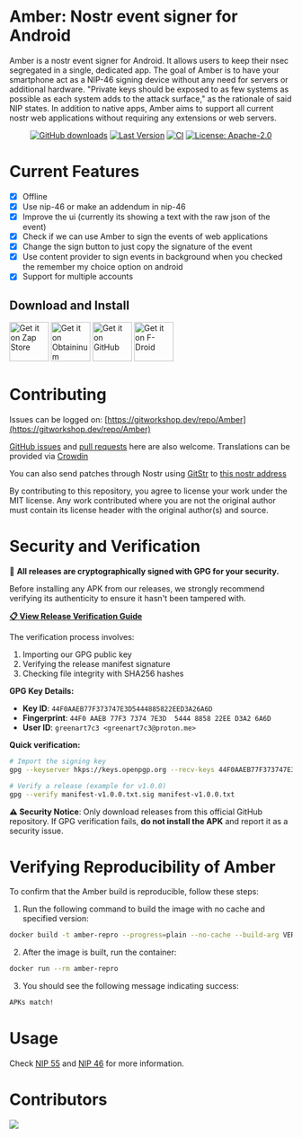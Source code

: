 # Amber: Nostr event signer for Android

Amber is a nostr event signer for Android. It allows users to keep their nsec segregated in a single, dedicated app. The goal of Amber is to have your smartphone act as a NIP-46 signing device without any need for servers or additional hardware. "Private keys should be exposed to as few systems as possible as each system adds to the attack surface," as the rationale of said NIP states. In addition to native apps, Amber aims to support all current nostr web applications without requiring any extensions or web servers.

<div align="center">

[![GitHub downloads](https://img.shields.io/github/downloads/greenart7c3/Amber/total?label=Downloads&labelColor=27303D&color=0D1117&logo=github&logoColor=FFFFFF&style=flat)](https://github.com/greenart7c3/Amber/releases)
[![Last Version](https://img.shields.io/github/release/greenart7c3/Amber.svg?maxAge=3600&label=Stable&labelColor=06599d&color=043b69)](https://github.com/greenart7c3/Amber)
[![CI](https://img.shields.io/github/actions/workflow/status/greenart7c3/Amber/build.yml?labelColor=27303D)](https://github.com/greenart7c3/Amber/actions/workflows/build.yml)
[![License: Apache-2.0](https://img.shields.io/github/license/greenart7c3/Amber?labelColor=27303D&color=0877d2)](/LICENSE)

</div>

# Current Features

- [x] Offline
- [x] Use nip-46 or make an addendum in nip-46
- [x] Improve the ui (currently its showing a text with the raw json of the event)
- [x] Check if we can use Amber to sign the events of web applications
- [x] Change the sign button to just copy the signature of the event
- [x] Use content provider to sign events in background when you checked the remember my choice option on android
- [x] Support for multiple accounts

## Download and Install

[<img src="./assets/zapstore.svg"
alt="Get it on Zap Store"
height="70">](https://github.com/zapstore/zapstore/releases)
[<img src="./assets/obtainium.png"
alt="Get it on Obtaininum"
height="70">](https://github.com/ImranR98/Obtainium)
[<img src="https://github.com/machiav3lli/oandbackupx/raw/034b226cea5c1b30eb4f6a6f313e4dadcbb0ece4/badge_github.png" alt="Get it on GitHub"
height="70">](https://github.com/greenart7c3/Amber/releases)
[<img src="https://fdroid.gitlab.io/artwork/badge/get-it-on.png"
alt="Get it on F-Droid"
height="70">](https://f-droid.org/packages/com.greenart7c3.nostrsigner/)

# Contributing

Issues can be logged on: [https://gitworkshop.dev/repo/Amber](https://gitworkshop.dev/repo/Amber)

[GitHub issues](https://github.com/greenart7c3/Amber/issues) and [pull requests](https://github.com/greenart7c3/Amber/pulls) here are also welcome. Translations can be provided via [Crowdin](https://crowdin.com/project/amber-nostr-signer)

You can also send patches through Nostr using [GitStr](https://github.com/fiatjaf/gitstr) to [this nostr address](https://patch34.pages.dev/naddr1qvzqqqrhnypzqateqake4lc2fn77lflzq30jfpk8uhvtccalc66989er8cdmljceqqz5zmtzv4eqsrpqjs)

By contributing to this repository, you agree to license your work under the MIT license. Any work contributed where you are not the original author must contain its license header with the original author(s) and source.

# Security and Verification

🔐 **All releases are cryptographically signed with GPG for your security.**

Before installing any APK from our releases, we strongly recommend verifying its authenticity to ensure it hasn't been tampered with.

**[📋 View Release Verification Guide](VERIFY_RELEASES.md)**

The verification process involves:
1. Importing our GPG public key
2. Verifying the release manifest signature
3. Checking file integrity with SHA256 hashes

**GPG Key Details:**
- **Key ID**: `44F0AAEB77F373747E3D5444885822EED3A26A6D`
- **Fingerprint**: `44F0 AAEB 77F3 7374 7E3D  5444 8858 22EE D3A2 6A6D`
- **User ID**: `greenart7c3 <greenart7c3@proton.me>`

**Quick verification:**
```bash
# Import the signing key
gpg --keyserver hkps://keys.openpgp.org --recv-keys 44F0AAEB77F373747E3D5444885822EED3A26A6D

# Verify a release (example for v1.0.0)
gpg --verify manifest-v1.0.0.txt.sig manifest-v1.0.0.txt
```

**⚠️ Security Notice**: Only download releases from this official GitHub repository. If GPG verification fails, **do not install the APK** and report it as a security issue.

# Verifying Reproducibility of Amber

To confirm that the Amber build is reproducible, follow these steps:

1. Run the following command to build the image with no cache and specified version:

``` bash
docker build -t amber-repro --progress=plain --no-cache --build-arg VERSION=v4.0.2 --build-arg APK_TYPE=free-arm64-v8a .
```

2. After the image is built, run the container:

``` bash
docker run --rm amber-repro
```

3. You should see the following message indicating success:

``` bash
APKs match!
```

# Usage

Check [NIP 55](https://github.com/nostr-protocol/nips/blob/master/55.md) and [NIP 46](https://github.com/nostr-protocol/nips/blob/master/46.md) for more information.

# Contributors

<a align="center" href="https://github.com/greenart7c3/amber/graphs/contributors">
  <img src="https://contrib.rocks/image?repo=greenart7c3/amber" />
</a>
